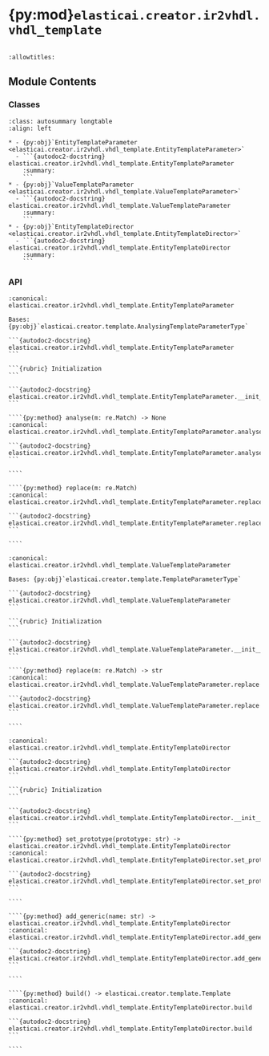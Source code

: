 # {py:mod}`elasticai.creator.ir2vhdl.vhdl_template`

```{py:module} elasticai.creator.ir2vhdl.vhdl_template
```

```{autodoc2-docstring} elasticai.creator.ir2vhdl.vhdl_template
:allowtitles:
```

## Module Contents

### Classes

````{list-table}
:class: autosummary longtable
:align: left

* - {py:obj}`EntityTemplateParameter <elasticai.creator.ir2vhdl.vhdl_template.EntityTemplateParameter>`
  - ```{autodoc2-docstring} elasticai.creator.ir2vhdl.vhdl_template.EntityTemplateParameter
    :summary:
    ```
* - {py:obj}`ValueTemplateParameter <elasticai.creator.ir2vhdl.vhdl_template.ValueTemplateParameter>`
  - ```{autodoc2-docstring} elasticai.creator.ir2vhdl.vhdl_template.ValueTemplateParameter
    :summary:
    ```
* - {py:obj}`EntityTemplateDirector <elasticai.creator.ir2vhdl.vhdl_template.EntityTemplateDirector>`
  - ```{autodoc2-docstring} elasticai.creator.ir2vhdl.vhdl_template.EntityTemplateDirector
    :summary:
    ```
````

### API

`````{py:class} EntityTemplateParameter()
:canonical: elasticai.creator.ir2vhdl.vhdl_template.EntityTemplateParameter

Bases: {py:obj}`elasticai.creator.template.AnalysingTemplateParameterType`

```{autodoc2-docstring} elasticai.creator.ir2vhdl.vhdl_template.EntityTemplateParameter
```

```{rubric} Initialization
```

```{autodoc2-docstring} elasticai.creator.ir2vhdl.vhdl_template.EntityTemplateParameter.__init__
```

````{py:method} analyse(m: re.Match) -> None
:canonical: elasticai.creator.ir2vhdl.vhdl_template.EntityTemplateParameter.analyse

```{autodoc2-docstring} elasticai.creator.ir2vhdl.vhdl_template.EntityTemplateParameter.analyse
```

````

````{py:method} replace(m: re.Match)
:canonical: elasticai.creator.ir2vhdl.vhdl_template.EntityTemplateParameter.replace

```{autodoc2-docstring} elasticai.creator.ir2vhdl.vhdl_template.EntityTemplateParameter.replace
```

````

`````

`````{py:class} ValueTemplateParameter()
:canonical: elasticai.creator.ir2vhdl.vhdl_template.ValueTemplateParameter

Bases: {py:obj}`elasticai.creator.template.TemplateParameterType`

```{autodoc2-docstring} elasticai.creator.ir2vhdl.vhdl_template.ValueTemplateParameter
```

```{rubric} Initialization
```

```{autodoc2-docstring} elasticai.creator.ir2vhdl.vhdl_template.ValueTemplateParameter.__init__
```

````{py:method} replace(m: re.Match) -> str
:canonical: elasticai.creator.ir2vhdl.vhdl_template.ValueTemplateParameter.replace

```{autodoc2-docstring} elasticai.creator.ir2vhdl.vhdl_template.ValueTemplateParameter.replace
```

````

`````

`````{py:class} EntityTemplateDirector()
:canonical: elasticai.creator.ir2vhdl.vhdl_template.EntityTemplateDirector

```{autodoc2-docstring} elasticai.creator.ir2vhdl.vhdl_template.EntityTemplateDirector
```

```{rubric} Initialization
```

```{autodoc2-docstring} elasticai.creator.ir2vhdl.vhdl_template.EntityTemplateDirector.__init__
```

````{py:method} set_prototype(prototype: str) -> elasticai.creator.ir2vhdl.vhdl_template.EntityTemplateDirector
:canonical: elasticai.creator.ir2vhdl.vhdl_template.EntityTemplateDirector.set_prototype

```{autodoc2-docstring} elasticai.creator.ir2vhdl.vhdl_template.EntityTemplateDirector.set_prototype
```

````

````{py:method} add_generic(name: str) -> elasticai.creator.ir2vhdl.vhdl_template.EntityTemplateDirector
:canonical: elasticai.creator.ir2vhdl.vhdl_template.EntityTemplateDirector.add_generic

```{autodoc2-docstring} elasticai.creator.ir2vhdl.vhdl_template.EntityTemplateDirector.add_generic
```

````

````{py:method} build() -> elasticai.creator.template.Template
:canonical: elasticai.creator.ir2vhdl.vhdl_template.EntityTemplateDirector.build

```{autodoc2-docstring} elasticai.creator.ir2vhdl.vhdl_template.EntityTemplateDirector.build
```

````

`````
